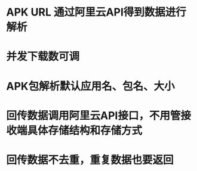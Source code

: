 # APK URL 通过阿里云API得到数据进行解析
# 并发下载数可调
# APK包解析默认应用名、包名、大小
# 回传数据调用阿里云API接口，不用管接收端具体存储结构和存储方式
# 回传数据不去重，重复数据也要返回
